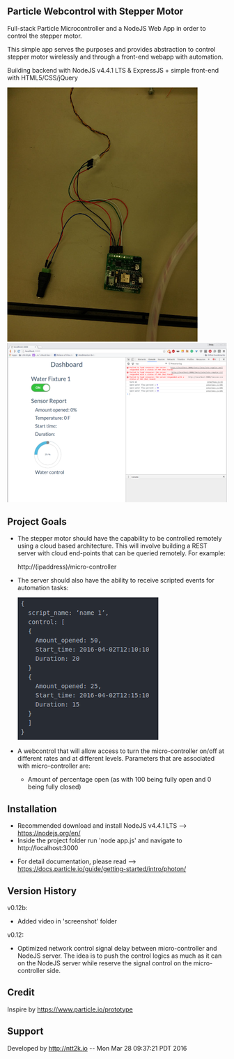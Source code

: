 Particle Webcontrol with Stepper Motor
--------------------

Full-stack Particle Microcontroller and a NodeJS Web App in order to control the stepper motor.

This simple app serves the purposes and provides abstraction to control stepper motor wirelessly and through a front-end webapp with automation.

Building backend with NodeJS v4.4.1 LTS & ExpressJS + simple front-end with HTML5/CSS/jQuery

![Screenshot](screenshot/micro_controller.jpg)
![Screenshot](screenshot/screenshot1.png)


Project Goals
------------

+ The stepper motor should have the capability to be controlled remotely using a cloud based architecture. This will involve building a REST server with cloud end-points that can be queried remotely. For example:

  http://(ipaddress)/micro-controller

+ The server should also have the ability to receive scripted events for automation tasks:

  ![Screenshot](screenshot/script.png)

+ A webcontrol that will allow access to turn the micro-controller on/off at different rates and at different levels. Parameters that are associated with micro-controller are:
  + Amount of percentage open (as with 100 being fully open and 0 being fully closed)


Installation
------------
+ Recommended download and install NodeJS v4.4.1 LTS --> https://nodejs.org/en/
+ Inside the project folder run 'node app.js' and navigate to http://localhost:3000

* For detail documentation, please read -->
https://docs.particle.io/guide/getting-started/intro/photon/


Version History
---------------

v0.12b:
  + Added video in 'screenshot' folder

v0.12:
  + Optimized network control signal delay between micro-controller and NodeJS server. The idea is to push the control logics as much as it can on the NodeJS server while reserve the signal control on the micro-controller side.

Credit
-------
Inspire by https://www.particle.io/prototype

Support
-------
Developed by http://ntt2k.io
 -- Mon Mar 28 09:37:21 PDT 2016

